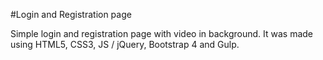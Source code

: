 #Login and Registration page



Simple login and registration page with video in background.
It was made using HTML5, CSS3, JS / jQuery, Bootstrap 4 and Gulp.
